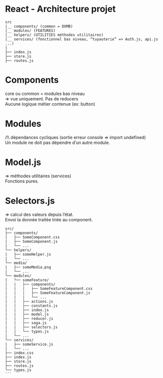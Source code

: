 # React - Architecture projet

```
src  
|__ components/ (common = DUMB)  
|__ modules/ (FEATURES)  
|__ helpers/ (UTILITIES méthodes utilitaires)  
|__ services/ (fonctionnel bas niveau, “tuyauterie” => Auth.js, api.js ...)
|
├── index.js
├── store.js
├── routes.js   
```

# Components
core ou common = modules bas niveau  
=> vue uniquement. Pas de reducers  
Aucune logique métier contenue (ex: button)

# Modules
/!\ dépendances cycliques (sortie erreur console => import undefined)  
Un module ne doit pas dépendre d’un autre module.

# Model.js
=> méthodes utilitaires (services)   
Fonctions pures.

# Selectors.js
=> calcul des valeurs depuis l’état.  
Envoi la donnée traitée triée au component.

````
src/
├── components/
|   ├── SomeComponent.css
|   ├── SomeComponent.js
|   └── ...
└── helpers/
|   ├── someHelper.js
|   └── ...
└── media/
|   ├── someMedia.png
|   └── ...
└── modules/ 
|   └── someFeature/
|   |   ├── components/
|   |   |   ├── SomeFeatureComponent.css
|   |   |   ├── SomeFeatureComponent.js
|   |   |   └── ...
|   |   ├── actions.js
|   |   ├── constants.js
|   |   ├── index.js
|   |   ├── model.js
|   |   ├── reducer.js
|   |   ├── saga.js
|   |   ├── selectors.js
|   |   └── types.js
|   └── ...
└── services/
|   ├── someService.js
|   └── ...
├── index.css
├── index.js
├── store.js
├── routes.js
└── types.js
```

